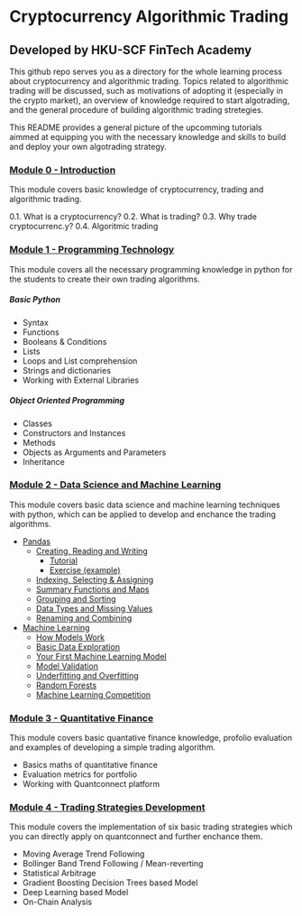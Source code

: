 # Cryptocurrency Algorithmic Trading

## Developed by HKU-SCF FinTech Academy

This github repo serves you as a directory for the whole learning process about cryptocurrency and algorithmic trading. 
Topics related to algorithmic trading will be discussed, such as motivations of adopting it (especially in the crypto market), 
an overview of knowledge required to start algotrading, and the general procedure of building algorithmic trading stretegies. 

This README provides a general picture of the upcomming tutorials aimmed at equipping you with the necessary knowledge 
and skills to build and deploy your own algotrading strategy.

### [Module 0 - Introduction](https://github.com/TonyTang1997/hku-crypto-algo-trading-research/blob/main/tutorials/Module%200%20-%20Introduction/Introduction_to_Algorithmic_Trading.ipynb)

This module covers basic knowledge of cryptocurrency, trading and algorithmic trading.

0.1. What is a cryptocurrency?
0.2. What is trading?
0.3. Why trade cryptocurrenc.y?
0.4. Algoritmic trading

### [Module 1 - Programming Technology](https://github.com/TonyTang1997/hku-crypto-algo-trading-research/blob/main/tutorials/Module%201%20-%20Programming%20Technology/Module%201%20-%20Overview.ipynb)

This module covers all the necessary programming knowledge in python for the students to create their own trading algorithms.

##### Basic Python
- Syntax
- Functions
- Booleans & Conditions
- Lists
- Loops and List comprehension
- Strings and dictionaries
- Working with External Libraries

##### Object Oriented Programming

- Classes
- Constructors and Instances
- Methods
- Objects as Arguments and Parameters
- Inheritance

### [Module 2 - Data Science and Machine Learning](https://github.com/TonyTang1997/hku-crypto-algo-trading-research/tree/main/tutorials/Module%202%20-%20Data%20Science%20and%20Machine%20Learning)

This module covers basic data science and machine learning techniques with python, which can be applied to develop and enchance the trading algorithms.

- [Pandas](tutorials/Module%202%20-%20Data%20Science%20and%20Machine%20Learning/1.%20Pandas)
    - [Creating, Reading and Writing](tutorials/Module%202%20-%20Data%20Science%20and%20Machine%20Learning/1.%20Pandas/1.%20Creating,%20Reading%20and%20Writing)
        - [Tutorial](tutorials/Module%202%20-%20Data%20Science%20and%20Machine%20Learning/1.%20Pandas/1.%20Creating,%20Reading%20and%20Writing/Tutorial/readme.md)
        - [Exercise (example)](tutorials/Module%202%20-%20Data%20Science%20and%20Machine%20Learning/1.%20Pandas/1.%20Creating,%20Reading%20and%20Writing/Exercise%20(example)/readme.md)
    - [Indexing, Selecting & Assigning](tutorials/Module%202%20-%20Data%20Science%20and%20Machine%20Learning/1.%20Pandas/2.%20Indexing,%20Selecting%20&%20Assigning/readme.md)
    - [Summary Functions and Maps](tutorials/Module%202%20-%20Data%20Science%20and%20Machine%20Learning/1.%20Pandas/3.%20Summary%20Functions%20and%20Maps/readme.md)
    - [Grouping and Sorting](tutorials/Module%202%20-%20Data%20Science%20and%20Machine%20Learning/1.%20Pandas/4.%20Grouping%20and%20Sorting/readme.md)
   - [Data Types and Missing Values](tutorials/Module%202%20-%20Data%20Science%20and%20Machine%20Learning/1.%20Pandas/5.%20Data%20Types%20and%20Missing%20Values/readme.md)
    - [Renaming and Combining](tutorials/Module%202%20-%20Data%20Science%20and%20Machine%20Learning/1.%20Pandas/6.%20Renaming%20and%20Combining/readme.md)
- [Machine Learning](tutorials/Module%202%20-%20Data%20Science%20and%20Machine%20Learning/2.%20Machine%20Learning)
    - [How Models Work](tutorials/Module%202%20-%20Data%20Science%20and%20Machine%20Learning/2.%20Machine%20Learning/1.%20How%20Models%20Work/readme.md)
    - [Basic Data Exploration](tutorials/Module%202%20-%20Data%20Science%20and%20Machine%20Learning/2.%20Machine%20Learning/2.%20Basic%20Data%20Exploration/readme.md)
    - [Your First Machine Learning Model](tutorials/Module%202%20-%20Data%20Science%20and%20Machine%20Learning/2.%20Machine%20Learning/3.%20Your%20First%20Machine%20Learning%20Model/readme.md)
    - [Model Validation](tutorials/Module%202%20-%20Data%20Science%20and%20Machine%20Learning/2.%20Machine%20Learning/4.%20Model%20Validation/readme.md)
    - [Underfitting and Overfitting](tutorials/Module%202%20-%20Data%20Science%20and%20Machine%20Learning/2.%20Machine%20Learning/5.%20Underfitting%20and%20Overfitting/readme.md)
    - [Random Forests](tutorials/Module%202%20-%20Data%20Science%20and%20Machine%20Learning/2.%20Machine%20Learning/6.%20Random%20Forests/readme.md)
    - [Machine Learning Competition](tutorials/Module%202%20-%20Data%20Science%20and%20Machine%20Learning/2.%20Machine%20Learning/7.%20Machine%20Learning%20Competition/readme.md)


### [Module 3 - Quantitative Finance](https://github.com/TonyTang1997/hku-crypto-algo-trading-research/tree/main/tutorials/Module%203%20-%20Quantitative%20Finance)

This module covers basic quantative finance knowledge, profolio evaluation and examples of developing a simple trading algorithm.

- Basics maths of quantitative finance
- Evaluation metrics for portfolio
- Working with Quantconnect platform


### [Module 4 - Trading Strategies Development](https://github.com/TonyTang1997/hku-crypto-algo-trading-research/tree/main/tutorials/Module%203%20-%20Quantitative%20Finance)

This module covers the implementation of six basic trading strategies which you can directly apply on quantconnect and further enchance them.

- Moving Average Trend Following 
- Bollinger Band Trend Following / Mean-reverting
- Statistical Arbitrage
- Gradient Boosting Decision Trees based Model
- Deep Learning based Model
- On-Chain Analysis




